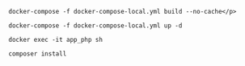 ```
docker-compose -f docker-compose-local.yml build --no-cache</p>
```
```
docker-compose -f docker-compose-local.yml up -d
```
```
docker exec -it app_php sh
```
```
composer install
```

